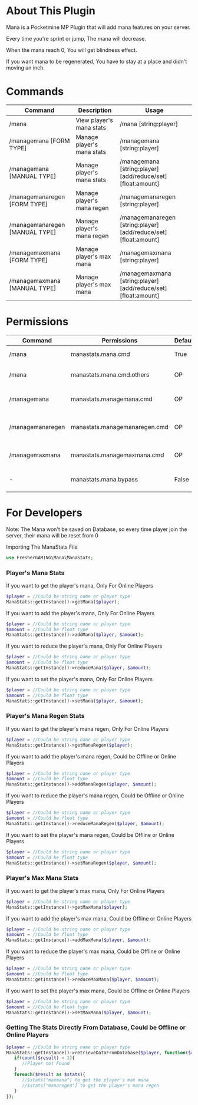 # About This Plugin
Mana is a Pocketmine MP Plugin that will add mana features on your server.

Every time you're sprint or jump, The mana will decrease.

When the mana reach 0, You will get blindness effect.

If you want mana to be regenerated, You have to stay at a place and didn't moving an inch.

# Commands
| Command                          | Description                  | Usage                                                                  |
| -------------------------------- | ---------------------------- | ---------------------------------------------------------------------- |
| /mana                            | View player's mana stats     | /mana [string:player]                                                  |
| /managemana [FORM TYPE]          | Manage player's mana stats   | /managemana [string:player]                                            |
| /managemana [MANUAL TYPE]        | Manage player's mana stats   | /managemana [string:player] [add/reduce/set] [float:amount]            |
| /managemanaregen [FORM TYPE]     | Manage player's mana regen   | /managemanaregen [string:player]                                       |
| /managemanaregen [MANUAL TYPE]   | Manage player's mana regen   | /managemanaregen [string:player] [add/reduce/set] [float:amount]       |
| /managemaxmana [FORM TYPE]       | Manage player's max mana     | /managemaxmana [string:player]                                         |
| /managemaxmana [MANUAL TYPE]     | Manage player's max mana     | /managemaxmana [string:player] [add/reduce/set] [float:amount]         |

# Permissions
| Command            | Permissions                                  | Default | Description                |
| ------------------ | -------------------------------------------- | ------- | -------------------------- |
| /mana              | manastats.mana.cmd                                     | True    | View Your Own Stats        |
| /mana              | manastats.mana.cmd.others                              | OP      | View Other's Stats         |
| /managemana        | manastats.managemana.cmd                               | OP      | Manage Player's Mana       |
| /managemanaregen   | manastats.managemanaregen.cmd                          | OP      | Manage Player's Mana Regen |
| /managemaxmana     | manastats.managemaxmana.cmd                            | OP      | Manage Player's Max Mana   |
|         -          | manastats.mana.bypass                                  | False   | Bypass Mana System         |

# For Developers
Note: The Mana won't be saved on Database, so every time player join the server, their mana will be reset from 0

Importing The ManaStats File
```php
use FresherGAMING\Mana\ManaStats;
```

### Player's Mana Stats
If you want to get the player's mana, Only For Online Players
```php
$player = //Could be string name or player type
ManaStats::getInstance()->getMana($player);
```

If you want to add the player's mana, Only For Online Players
```php
$player = //Could be string name or player type
$amount = //Could be float type
ManaStats::getInstance()->addMana($player, $amount);
```

If you want to reduce the player's mana, Only For Online Players
```php
$player = //Could be string name or player type
$amount = //Could be float type
ManaStats::getInstance()->reduceMana($player, $amount);
```

If you want to set the player's mana, Only For Online Players
```php
$player = //Could be string name or player type
$amount = //Could be float type
ManaStats::getInstance()->setMana($player, $amount);
```

### Player's Mana Regen Stats
If you want to get the player's mana regen, Only For Online Players
```php
$player = //Could be string name or player type
ManaStats::getInstance()->getManaRegen($player);
```

If you want to add the player's mana regen, Could be Offline or Online Players
```php
$player = //Could be string name or player type
$amount = //Could be float type
ManaStats::getInstance()->addManaRegen($player, $amount);
```

If you want to reduce the player's mana regen, Could be Offline or Online Players
```php
$player = //Could be string name or player type
$amount = //Could be float type
ManaStats::getInstance()->reduceManaRegen($player, $amount);
```

If you want to set the player's mana regen, Could be Offline or Online Players
```php
$player = //Could be string name or player type
$amount = //Could be float type
ManaStats::getInstance()->setManaRegen($player, $amount);
```

### Player's Max Mana Stats
If you want to get the player's max mana, Only For Online Players
```php
$player = //Could be string name or player type
ManaStats::getInstance()->getMaxMana($player);
```

If you want to add the player's max mana, Could be Offline or Online Players
```php
$player = //Could be string name or player type
$amount = //Could be float type
ManaStats::getInstance()->addMaxMana($player, $amount);
```

If you want to reduce the player's max mana, Could be Offline or Online Players
```php
$player = //Could be string name or player type
$amount = //Could be float type
ManaStats::getInstance()->reduceMaxMana($player, $amount);
```

If you want to set the player's max mana, Could be Offline or Online Players
```php
$player = //Could be string name or player type
$amount = //Could be float type
ManaStats::getInstance()->setMaxMana($player, $amount);
```

### Getting The Stats Directly From Database, Could be Offline or Online Players
```php
$player = //Could be string name or player type
ManaStats::getInstance()->retrieveDataFromDatabase($player, function($result){
   if(count($result) < 1){
      //Player not Found
   }
   foreach($result as $stats){
      //$stats["maxmana"] to get the player's max mana
      //$stats["manaregen"] to get the player's mana regen
   }
});
```
